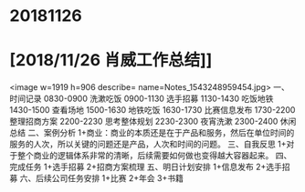 # 20181126

# [2018/11/26 肖威工作总结]]
<image w=1919 h=906 describe= name=Notes_1543248959454.jpg>
一、时间记录
0830-0900 洗漱吃饭
0900-1130 选手招募
1130-1430 吃饭地铁
1430-1500 查看场地
1500-1630 地铁吃饭
1630-1730 比赛信息发布
1730-2200 整理招商方案
2200-2230 思考整体规划
2230-2300 夜宵洗漱
2300-2400 休闲总结
二、案例分析
1+商业：商业的本质还是在于产品和服务，然后在单位时间的服务的人次，所以关键的问题还是产品，人次和时间的问题。
三、自我反思
1+对于整个商业的逻辑体系非常的清晰，后续需要如何做也变得越大容器起来。
四、完成任务
1+选手招募
2+招商方案梳理
五、明日计划安排
1+信息发布
2+选手招募
六、后续公司任务安排
1+比赛 2+年会 3+书籍
